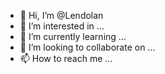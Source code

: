 - 👋 Hi, I’m @Lendolan
- 👀 I’m interested in ...
- 🌱 I’m currently learning ...
- 💞️ I’m looking to collaborate on ...
- 📫 How to reach me ...

<!---
Lendolan/Lendolan is a ✨ special ✨ repository because its `README.md` (this file) appears on your GitHub profile.
You can click the Preview link to take a look at your changes.
--->
